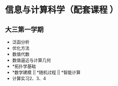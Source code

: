 # 信息与计算科学（配套课程 ）

## 大三第一学期
- 泛函分析
- 优化方法
- 数值代数
- 数值逼近与计算几何
- *拓扑学基础
- *数学建模 || *随机过程 || *智能计算
- 计算实习2、3、4